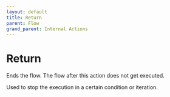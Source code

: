 ```yaml
---
layout: default
title: Return
parent: Flow
grand_parent: Internal Actions
---
```

# Return
Ends the flow.  The flow after this action does not get executed.

Used to stop the execution in a certain condition or iteration.
